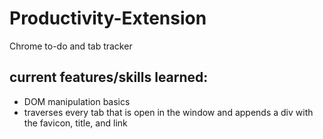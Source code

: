 # Productivity-Extension
Chrome to-do and tab tracker 

## current features/skills learned: 
  - DOM manipulation basics
  - traverses every tab that is open in the window and appends a div with the favicon, title, and link 
